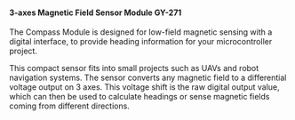 #### 3-axes Magnetic Field Sensor Module GY-271

The Compass Module is designed for low-field magnetic sensing with a digital interface, to provide heading information for your microcontroller project.

This compact sensor fits into small projects such as UAVs and robot navigation systems. The sensor converts any magnetic field to a differential voltage output on 3 axes. This voltage shift is the raw digital output value, 
which can then be used to calculate headings or sense magnetic fields coming from different directions. 
